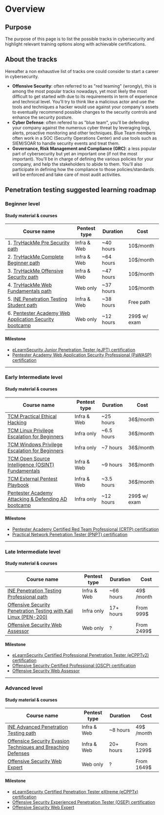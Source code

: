 # Overview
## Purpose
The purpose of this page is to list the possible tracks in cybersecurity and highlight relevant training options along with achievable certifications.
## About the tracks
Hereafter a non exhaustive list of tracks one could consider to start a career in cybersecurity.
- __Offensive Security__: often referred to as "red teaming" (wrongly), this is among the most popular tracks nowadays, yet most likely the most difficult to get started with due to its requirements in term of experience and technical level.
You'll try to think like a malicious actor and use the tools and techniques a hacker would use against your company's assets to eventually recommend possible changes to the security controls and enhance the security posture.
- __Cyber Defense__: often refered to as "blue team", you'll be defending your company against the numerous cyber threat by leveraging logs, alerts, proactive monitoring and other techniques.
Blue Team members often work in a SOC (Security Operations Center) and use tools such as SIEM/SOAR to handle security events and treat them.
- __Governance, Risk Management and Compliance (GRC)__: a less popular part of cybersecurity but yet an important one (if not the most important). You'll be in charge of defining the various policies for your company, and help the stakeholders to abide to them. You'll also participate in defining how the compliance to those policies/standards will be enforced and take care of most audit activities.
## Penetration testing suggested learning roadmap
### Beginner level
#### Study material & courses
| Course name                                                                                                     | Pentest type | Duration  | Cost         |
|-----------------------------------------------------------------------------------------------------------------|--------------|-----------|--------------|
| 1. [TryHackMe Pre Security path](https://tryhackme.com/paths)                                                   | Infra & Web  | ~40 hours | 10$/month    |
| 2. [TryHackMe Complete Beginner path](https://tryhackme.com/paths)                                              | Infra & Web  | ~64 hours | 10$/month    |
| 3. [TryHackMe Offensive Security path](https://tryhackme.com/paths)                                             | Infra & Web  | ~47 hours | 10$/month    |
| 4. [TryHackMe Web Fundamentals path](https://tryhackme.com/paths)                                               | Web only     | ~37 hours | 10$/month    |
| 5. [INE Penetration Testing Student path](https://ine.com/)                                                     | Infra & Web  | ~38 hours | Free path    |
| 6. [Pentester Academy Web Application Security bootcamp](https://bootcamps.pentesteracademy.com/certifications) | Web only     | ~12 hours | 299$ w/ exam |
#### Milestone
- [eLearnSecurity Junior Penetration Tester (eJPT) certification](https://elearnsecurity.com/product/ejpt-certification/)
- [Pentester Academy Web Application Security Professional (PaWASP) certification](https://bootcamps.pentesteracademy.com/certifications)
---
### Early Intermediate level
#### Study material & courses
| Course name                                                                                                                                            | Pentest type | Duration   | Cost         |
|--------------------------------------------------------------------------------------------------------------------------------------------------------|--------------|------------|--------------|
| [TCM Practical Ethical Hacking](https://academy.tcm-sec.com/p/practical-ethical-hacking-the-complete-course)                                           | Infra & Web  | ~25 hours  | 36$/month          |
| [TCM Linux Privilege Escalation for Beginners](https://academy.tcm-sec.com/p/linux-privilege-escalation)                                               | Infra only   | ~6.5 hours | 36$/month         |
| [TCM Windows Privilege Escalation for Beginners](https://academy.tcm-sec.com/p/windows-privilege-escalation-for-beginners)                             | Infra only   | ~7 hours   | 36$/month         |
| [TCM Open Source Intelligence (OSINT) Fundamentals](https://academy.tcm-sec.com/p/osint-fundamentals)                                                  | Infra & Web  | ~9 hours   | 36$/month         |
| [TCM External Pentest Playbook](https://academy.tcm-sec.com/p/external-pentest-playbook)                                                               | Infra & Web  | ~3.5 hours | 36$/month         |
| [Pentester Academy Attacking & Defending AD bootcamp](https://bootcamps.pentesteracademy.com/certifications)                                           | Infra only   | ~12 hours  | 299$ w/ exam |
#### Milestone
- [Pentester Academy Certified Red Team Professional (CRTP) certification](https://www.pentesteracademy.com/activedirectorylab)
- [Practical Network Penetration Tester (PNPT) certification](https://certifications.tcm-sec.com/)
---
### Late Intermediate level
#### Study material & courses
| Course name                                                                                                      | Pentest type | Duration   | Cost       |
|------------------------------------------------------------------------------------------------------------------|--------------|------------|------------|
| [INE Penetration Testing Professional path](https://ine.com/)                                                    | Infra & Web  | ~66 hours  | 49$ /month |
| [Offensive Security Penetration Testing with Kali Linux (PEN-200)](https://www.offensive-security.com/pwk-oscp/) | Infra only   | 17+ hours  | From 999$  |
| [Offensive Security Web Assessor](https://www.offensive-security.com/web200-oswa/)                               | Web only     | ?          | From 2499$ |
#### Milestone
- [eLearnSecurity Certified Professional Penetration Tester (eCPPTv2) certification](https://elearnsecurity.com/product/ecpptv2-certification/)
- [Offensive Security Certified Professional (OSCP) certification](https://www.offensive-security.com/pwk-oscp/)
- [Offensive Security Web Assessor](https://www.offensive-security.com/web200-oswa/)
---
### Advanced level
#### Study material & courses
| Course name                                                                                                     | Pentest type | Duration  | Cost       |
|-----------------------------------------------------------------------------------------------------------------|--------------|-----------|------------|
| [INE Advanced Penetration Testing path](https://ine.com/)                                                       | Infra & Web  | ~8 hours  | 49$ /month |
| [Offensice Security Evasion Techniques and Breaching Defenses](https://www.offensive-security.com/pen300-osep/) | Infra & Web  | 20+ hours | From 1299$ |
| [Offensive Security Web Expert](https://www.offensive-security.com/awae-oswe/)                                  | Web only     | ?         | From 1649$ |
#### Milestone
- [eLearnSecurity Certified Penetration Tester eXtreme (eCPPTx) certification](https://elearnsecurity.com/product/ecptx-certification/)
- [Offensive Security Experienced Penetration Tester (OSEP) certification](https://www.offensive-security.com/pen300-osep/)
- [Offensive Security Web Expert](https://www.offensive-security.com/awae-oswe/)
